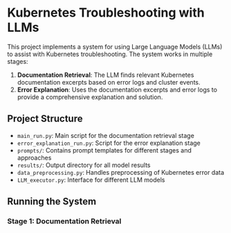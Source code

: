 # Kubernetes Troubleshooting with LLMs

This project implements a system for using Large Language Models (LLMs) to assist with Kubernetes troubleshooting. The system works in multiple stages:

1. **Documentation Retrieval**: The LLM finds relevant Kubernetes documentation excerpts based on error logs and cluster events.
2. **Error Explanation**: Uses the documentation excerpts and error logs to provide a comprehensive explanation and solution.

## Project Structure

- `main_run.py`: Main script for the documentation retrieval stage
- `error_explanation_run.py`: Script for the error explanation stage
- `prompts/`: Contains prompt templates for different stages and approaches
- `results/`: Output directory for all model results
- `data_preprocessing.py`: Handles preprocessing of Kubernetes error data
- `LLM_executor.py`: Interface for different LLM models

## Running the System

### Stage 1: Documentation Retrieval
